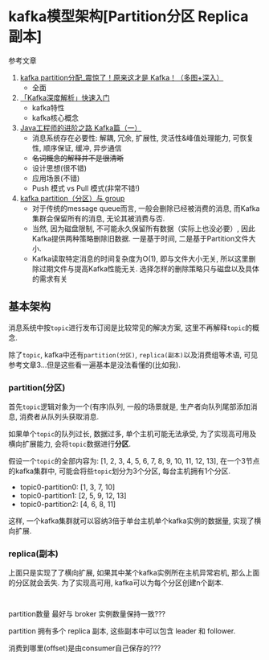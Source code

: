 # kafka模型架构[Partition分区 Replica副本]

参考文章

1. [kafka partition分配_震惊了！原来这才是 Kafka！（多图+深入）](https://blog.csdn.net/weixin_42310891/article/details/112264408)
    - 全面
2. [「Kafka深度解析」快速入门](https://www.jianshu.com/p/da1222dd0d32)
    - kafka特性
    - kafka核心概念
3. [Java工程师的进阶之路 Kafka篇（一）](https://www.jianshu.com/p/cbf684893574)
    - 消息系统存在必要性: 解耦, 冗余, 扩展性, 灵活性&峰值处理能力, 可恢复性, 顺序保证, 缓冲, 异步通信
    - ~~名词概念的解释并不是很清晰~~
    - 设计思想(很不错)
    - 应用场景(不错)
    - Push 模式 vs Pull 模式(非常不错!)
5. [kafka partition（分区）与 group](https://www.cnblogs.com/liuwei6/p/6900686.html)
    - 对于传统的message queue而言, 一般会删除已经被消费的消息, 而Kafka集群会保留所有的消息, 无论其被消费与否. 
    - 当然, 因为磁盘限制, 不可能永久保留所有数据（实际上也没必要）, 因此Kafka提供两种策略删除旧数据. 一是基于时间, 二是基于Partition文件大小. 
    - Kafka读取特定消息的时间复杂度为O(1), 即与文件大小无关, 所以这里删除过期文件与提高Kafka性能无关. 选择怎样的删除策略只与磁盘以及具体的需求有关

## 基本架构

消息系统中按`topic`进行发布订阅是比较常见的解决方案, 这里不再解释`topic`的概念.

除了`topic`, kafka中还有`partition(分区)`, `replica(副本)`以及消费组等术语, 可见参考文章3...但是这些看一遍基本是没法看懂的(比如我).

### partition(分区)

首先`topic`逻辑对象为一个(有序)队列, 一般的场景就是, 生产者向队列尾部添加消息, 消费者从队列头获取消息.

如果单个`topic`的队列过长, 数据过多, 单个主机可能无法承受, 为了实现高可用及横向扩展能力, 会将`topic`数据进行**分区**. 

假设一个`topic`的全部内容为: [1, 2, 3, 4, 5, 6, 7, 8, 9, 10, 11, 12, 13], 在一个3节点的kafka集群中, 可能会将些`topic`划分为3个分区, 每台主机拥有1个分区.

- topic0-partition0: [1, 3, 7, 10]
- topic0-partition1: [2, 5, 9, 12, 13]
- topic0-partition2: [4, 6, 8, 11]

这样, 一个kafka集群就可以容纳3倍于单台主机单个kafka实例的数据量, 实现了横向扩展.

### replica(副本)

上面只是实现了了横向扩展, 如果其中某个kafka实例所在主机异常宕机, 那么上面的分区就会丢失. 为了实现高可用, kafka可以为每个分区创建n个副本.

```


```



partition数量 最好与 broker 实例数量保持一致???

partition 拥有多个 replica 副本, 这些副本中可以包含 leader 和 follower.

消费到哪里(offset)是由consumer自己保存的???


